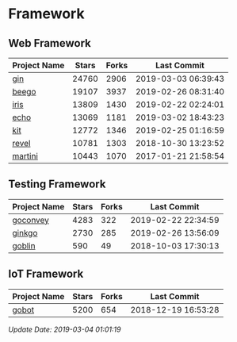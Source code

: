 # Framework

## Web Framework

| Project Name | Stars | Forks | Last Commit |
| ------------ | ----- | ----- | ----------- |
| [gin](https://github.com/gin-gonic/gin) | 24760 | 2906 | 2019-03-03 06:39:43 |
| [beego](https://github.com/astaxie/beego) | 19107 | 3937 | 2019-02-26 08:31:40 |
| [iris](https://github.com/kataras/iris) | 13809 | 1430 | 2019-02-22 02:24:01 |
| [echo](https://github.com/labstack/echo) | 13069 | 1181 | 2019-03-02 18:43:23 |
| [kit](https://github.com/go-kit/kit) | 12772 | 1346 | 2019-02-25 01:16:59 |
| [revel](https://github.com/revel/revel) | 10781 | 1303 | 2018-10-30 13:23:52 |
| [martini](https://github.com/go-martini/martini) | 10443 | 1070 | 2017-01-21 21:58:54 |

## Testing Framework

| Project Name | Stars | Forks | Last Commit |
| ------------ | ----- | ----- | ----------- |
| [goconvey](https://github.com/smartystreets/goconvey) | 4283 | 322 | 2019-02-22 22:34:59 |
| [ginkgo](https://github.com/onsi/ginkgo) | 2730 | 285 | 2019-02-26 13:56:09 |
| [goblin](https://github.com/franela/goblin) | 590 | 49 | 2018-10-03 17:30:13 |

## IoT Framework

| Project Name | Stars | Forks | Last Commit |
| ------------ | ----- | ----- | ----------- |
| [gobot](https://github.com/hybridgroup/gobot) | 5200 | 654 | 2018-12-19 16:53:28 |

*Update Date: 2019-03-04 01:01:19*